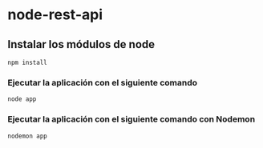 # node-rest-api

## Instalar los módulos de node
```
npm install
```

### Ejecutar la aplicación con el siguiente comando
```
node app 
```

### Ejecutar la aplicación con el siguiente comando con Nodemon
```
nodemon app 
```
